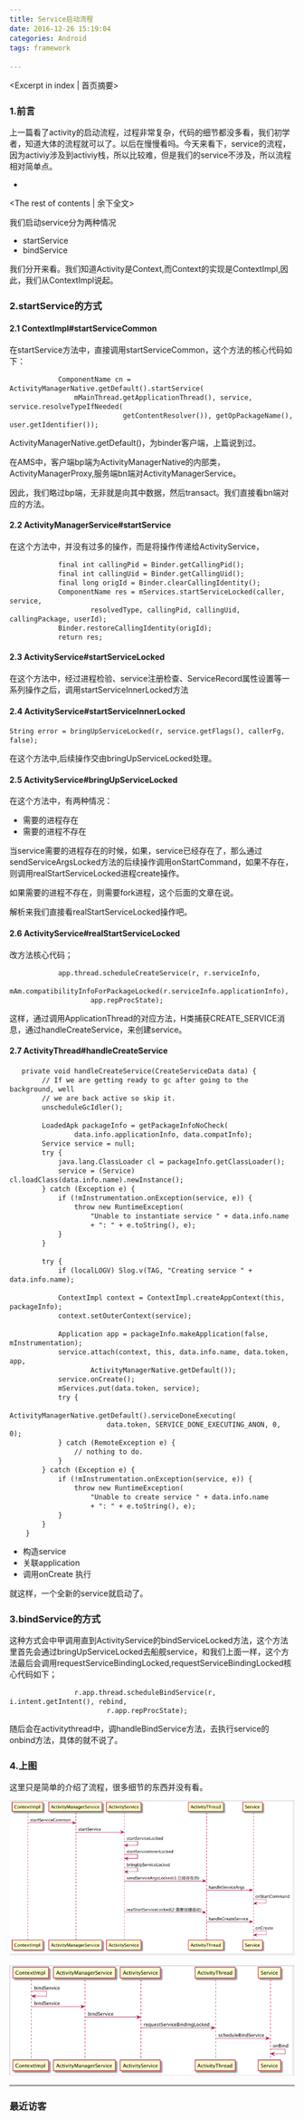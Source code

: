 ```yaml
---
title: Service启动流程
date: 2016-12-26 15:19:04
categories: Android
tags: framework

---
```

<Excerpt in index | 首页摘要>
### 1.前言

上一篇看了activity的启动流程，过程非常复杂，代码的细节都没多看，我们初学者，知道大体的流程就可以了。以后在慢慢看吗。今天来看下，service的流程，因为activiy涉及到activiy栈，所以比较难，但是我们的service不涉及，所以流程相对简单点。

+ <!-- more -->
<The rest of contents | 余下全文>



我们启动service分为两种情况

* startService
* bindService

我们分开来看。我们知道Activity是Context,而Context的实现是ContextImpl,因此，我们从ContextImpl说起。

### 2.startService的方式

#### 2.1 ContextImpl#startServiceCommon

在startService方法中，直接调用startServiceCommon，这个方法的核心代码如下：

```
            ComponentName cn = ActivityManagerNative.getDefault().startService(
                mMainThread.getApplicationThread(), service, service.resolveTypeIfNeeded(
                            getContentResolver()), getOpPackageName(), user.getIdentifier());
```
ActivityManagerNative.getDefault()，为binder客户端，上篇说到过。

在AMS中，客户端bp端为ActivityManagerNative的内部类，ActivityManagerProxy,服务端bn端对ActivityManagerService。

因此，我们略过bp端，无非就是向其中数据，然后transact。我们直接看bn端对应的方法。

#### 2.2 ActivityManagerService#startService

在这个方法中，并没有过多的操作，而是将操作传递给ActivityService，

```
            final int callingPid = Binder.getCallingPid();
            final int callingUid = Binder.getCallingUid();
            final long origId = Binder.clearCallingIdentity();
            ComponentName res = mServices.startServiceLocked(caller, service,
                    resolvedType, callingPid, callingUid, callingPackage, userId);
            Binder.restoreCallingIdentity(origId);
            return res;
```

#### 2.3 ActivityService#startServiceLocked

在这个方法中，经过进程检验、service注册检查、ServiceRecord属性设置等一系列操作之后，调用startServiceInnerLocked方法

#### 2.4 ActivityService#startServiceInnerLocked



```
String error = bringUpServiceLocked(r, service.getFlags(), callerFg, false);
```
在这个方法中,后续操作交由bringUpServiceLocked处理。


#### 2.5 ActivityService#bringUpServiceLocked

在这个方法中，有两种情况：

* 需要的进程存在
* 需要的进程不存在

当service需要的进程存在的时候，如果，service已经存在了，那么通过sendServiceArgsLocked方法的后续操作调用onStartCommand，如果不存在，则调用realStartServiceLocked进程create操作。

如果需要的进程不存在，则需要fork进程，这个后面的文章在说。

解析来我们直接看realStartServiceLocked操作吧。

#### 2.6 ActivityService#realStartServiceLocked

改方法核心代码；

```
            app.thread.scheduleCreateService(r, r.serviceInfo,
                    mAm.compatibilityInfoForPackageLocked(r.serviceInfo.applicationInfo),
                    app.repProcState);
```

这样，通过调用ApplicationThread的对应方法，H类捕获CREATE_SERVICE消息，通过handleCreateService，来创建service。

#### 2.7 ActivityThread#handleCreateService

```
   private void handleCreateService(CreateServiceData data) {
        // If we are getting ready to gc after going to the background, well
        // we are back active so skip it.
        unscheduleGcIdler();

        LoadedApk packageInfo = getPackageInfoNoCheck(
                data.info.applicationInfo, data.compatInfo);
        Service service = null;
        try {
            java.lang.ClassLoader cl = packageInfo.getClassLoader();
            service = (Service) cl.loadClass(data.info.name).newInstance();
        } catch (Exception e) {
            if (!mInstrumentation.onException(service, e)) {
                throw new RuntimeException(
                    "Unable to instantiate service " + data.info.name
                    + ": " + e.toString(), e);
            }
        }

        try {
            if (localLOGV) Slog.v(TAG, "Creating service " + data.info.name);

            ContextImpl context = ContextImpl.createAppContext(this, packageInfo);
            context.setOuterContext(service);

            Application app = packageInfo.makeApplication(false, mInstrumentation);
            service.attach(context, this, data.info.name, data.token, app,
                    ActivityManagerNative.getDefault());
            service.onCreate();
            mServices.put(data.token, service);
            try {
                ActivityManagerNative.getDefault().serviceDoneExecuting(
                        data.token, SERVICE_DONE_EXECUTING_ANON, 0, 0);
            } catch (RemoteException e) {
                // nothing to do.
            }
        } catch (Exception e) {
            if (!mInstrumentation.onException(service, e)) {
                throw new RuntimeException(
                    "Unable to create service " + data.info.name
                    + ": " + e.toString(), e);
            }
        }
    }
```

* 构造service
* 关联application
* 调用onCreate 执行

就这样，一个全新的service就启动了。






### 3.bindService的方式

这种方式会中甲调用直到ActivityService的bindServiceLocked方法，这个方法里首先会通过bringUpServiceLocked去船舰service，和我们上面一样，这个方法最后会调用requestServiceBindingLocked,requestServiceBindingLocked核心代码如下；

```
                r.app.thread.scheduleBindService(r, i.intent.getIntent(), rebind,
                        r.app.repProcState);

```

随后会在activitythread中，调handleBindService方法，去执行service的onbind方法，具体的就不说了。

### 4.上图
这里只是简单的介绍了流程，很多细节的东西并没有看。

![](/images/framework/service/startservice.png)


![](/images/framework/service/bindservice.png)

---

### 最近访客

<ul class="ds-recent-visitors" data-num-items="46" data-avatar-size="40"></ul>